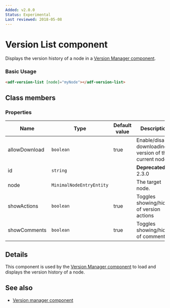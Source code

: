 ```yaml
---
Added: v2.0.0
Status: Experimental
Last reviewed: 2018-05-08
---
```


# Version List component

Displays the version history of a node in a [Version Manager component](../content-services/version-manager.component.md).

### Basic Usage

```html
<adf-version-list [node]="myNode"></adf-version-list>
```

## Class members

### Properties

| Name | Type | Default value | Description |
| -- | -- | -- | -- |
| allowDownload | `boolean` | true | Enable/disable downloading a version of the current node. |
| id | `string` |  | **Deprecated:** in 2.3.0 |
| node | `MinimalNodeEntryEntity` |  | The target node. |
| showActions | `boolean` | true | Toggles showing/hiding of version actions |
| showComments | `boolean` | true | Toggles showing/hiding of comments |

## Details

This component is used by the [Version Manager component](../content-services/version-manager.component.md) to
load and displays the version history of a node.

## See also

-   [Version manager component](version-manager.component.md)

